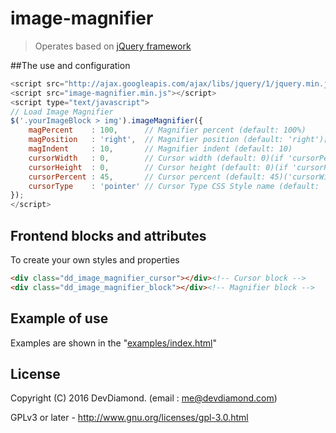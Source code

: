 # image-magnifier

> Operates based on [jQuery framework](http://jquery.com/ "jQuery")

##The use and configuration
```javascript
<script src="http://ajax.googleapis.com/ajax/libs/jquery/1/jquery.min.js"></script>
<script src="image-magnifier.min.js"></script>
<script type="text/javascript">
// Load Image Magnifier
$('.yourImageBlock > img').imageMagnifier({
    magPercent    : 100,      // Magnifier percent (default: 100%)
    magPosition   : 'right',  // Magnifier position (default: 'right')[top, bottom, left, right]
    magIndent     : 10,       // Magnifier indent (default: 10)
    cursorWidth   : 0,        // Cursor width (default: 0)(if 'cursorPercent' is not specified)
    cursorHeight  : 0,        // Cursor height (default: 0)(if 'cursorPercent' is not specified)
    cursorPercent : 45,       // Cursor percent (default: 45)('cursorWidth' and 'cursorHeight' is set automatically on the percentage of image)
    cursorType    : 'pointer' // Cursor Type CSS Style name (default: 'pointer')[default, crosshair, move, pointer, etc]
});
</script>
```

## Frontend blocks and attributes
To create your own styles and properties
```html
<div class="dd_image_magnifier_cursor"></div><!-- Cursor block -->
<div class="dd_image_magnifier_block"></div><!-- Magnifier block -->
```

## Example of use
Examples are shown in the "[examples/index.html](https://github.com/DevDiamondCom/image-magnifier/blob/master/examples/index.html "")"

## License
Copyright (C) 2016 DevDiamond. (email : me@devdiamond.com)

GPLv3 or later - http://www.gnu.org/licenses/gpl-3.0.html